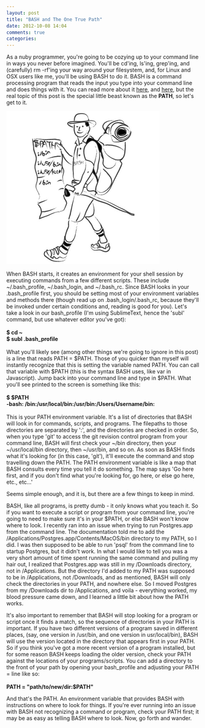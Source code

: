 ```yaml
---
layout: post
title: "BASH and The One True Path"
date: 2012-10-08 14:04
comments: true
categories: 
---
```


<p>As a nuby programmer, you're going to be cozying up to your command line in ways you never before imagined.  You'll be cd'ing, ls'ing, grep'ing, and (carefully) rm -rf'ing your way around your filesystem, and, for Linux and OSX users like me, you'll be using BASH to do it.  BASH is a command processing program that reads the input you type into your command line and does things with it.  You can read more about it <a href="http://en.wikipedia.org/wiki/Bash_(Unix_shell)" target="_blank">here</a>, and <a href="http://www.linuxfromscratch.org/blfs/view/svn/postlfs/profile.html" target="_blank">here</a>, but the real topic of this post is the special little beast known as the <strong>PATH</strong>, so let's get to it.</p>

<img src="../images/path_post_img.jpg" alt="hiker on the $PATH">

<!--more-->
<p>When BASH starts, it creates an environment for your shell session by executing commands from a few different scripts.  These include ~/.bash_profile, ~/.bash_login, and ~/.bash_rc.  Since BASH looks in your .bash_profile first, you should be setting most of your environment variables and methods there (though read up on .bash_login/.bash_rc, because they'll be invoked under certain conditions and, reading is good for you).  Let's take a look in our bash_profile (I'm using SublimeText, hence the 'subl' command, but use whatever editor you've got):</br>
</br>
<strong>$ cd ~</strong></br>
<strong>$ subl .bash_profile</strong></br>
</br>
What you'll likely see (among other things we're going to ignore in this post) is a line that reads PATH = $PATH.  Those of you quicker than myself will instantly recognize that this is setting the variable named PATH.  You can call that variable with $PATH (this is the syntax BASH uses, like var in Javascript).  Jump back into your command line and type in $PATH.  What you'll see printed to the screen is something like this:</br>
</br>
<strong>$ $PATH</strong></br>
<strong>-bash: /bin:/usr/local/bin:/usr/bin:/Users/Username/bin:</strong></br>
</br>
This is your PATH environment variable.  It's a list of directories that BASH will look in for commands, scripts, and programs.  The filepaths to those directories are separated by ':', and the directories are checked in order.  So, when you type 'git' to access the git revision control program from your command line, BASH will first check your ~/bin directory, then your ~/usr/local/bin directory, then ~/usr/bin, and so on.  As soon as BASH finds what it's looking for (in this case, 'git'), it'll execute the command and stop travelling down the PATH.  The PATH environment variable is like a map that BASH consults every time you tell it do something.  The map says 'Go here first, and if you don't find what you're looking for, go here, or else go here, etc., etc...'</p> 

<p>Seems simple enough, and it is, but there are a few things to keep in mind.</p>

<p>BASH, like all programs, is pretty dumb - it only knows what you teach it.  So if you want to execute a script or program from your command line, you're going to need to make sure it's in your $PATH, or else BASH won't know where to look.  I recently ran into an issue when trying to run Postgres.app from the command line.  The documentation told me to add the /Applications/Postgres.app/Contents/MacOS/bin directory to my PATH, so I did.  I was then supposed to be able to run 'psql' from the command line to startup Postgres, but it didn't work.  In what I would like to tell you was a very short amount of time spent running the same command and pulling my hair out, I realized that Postgres.app was still in my /Downloads directory, not in /Applications. But the directory I'd added to my PATH was supposed to be in /Applications, not /Downloads, and as mentioned, BASH will only check the directories in your PATH, and nowhere else.  So I moved Postgres from my /Downloads dir to /Applications, and voila - everything worked, my blood pressure came down, and I learned a little bit about how the PATH works.</p>

<p>It's also important to remember that BASH will stop looking for a program or script once it finds a match, so the sequence of directories in your PATH is important.  If you have two different versions of a program saved in different places, (say, one version in /usr/bin, and one version in usr/local/bin), BASH will use the version located in the directory that appears first in your PATH.  So if you think you've got a more recent version of a program installed, but for some reason BASH keeps loading the older version, check your PATH against the locations of your programs/scripts.  You can add a directory to the front of your path by opening your bash_profile and adjusting your PATH = line like so:</br></br>
<strong>PATH = "path/to/new/dir:$PATH"</strong></p>

<p>And that's the PATH.  An environment variable that provides BASH with instructions on where to look for things.  If you're ever running into an issue with BASH not recognizing a command or program, check your PATH first; it may be as easy as telling BASH where to look.  Now, go forth and wander.</p>